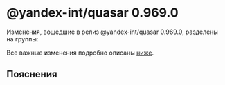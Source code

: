 # @yandex-int/quasar 0.969.0

<!-- ЧЕЛОВЕЧЕСКОЕ ВСТУПЛЕНИЕ -->

Изменения, вошедшие в релиз @yandex-int/quasar 0.969.0, разделены на группы:

Все важные изменения подробно описаны [ниже](#Пояснения).

## Пояснения

